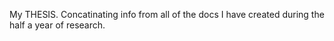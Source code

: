 My THESIS. Concatinating info from all of the docs I have created during the half a year of research.





